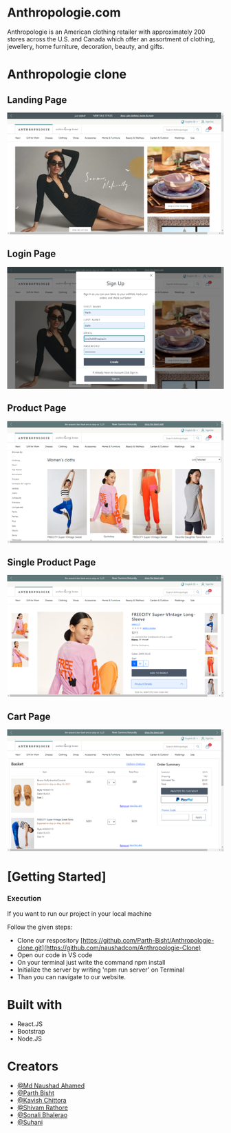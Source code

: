 # Anthropologie.com

Anthropologie is an American clothing retailer with approximately 200 stores across the U.S. and Canada which offer an assortment of clothing, jewellery, home furniture, decoration, beauty, and gifts.

# Anthropologie clone

<h2>Landing Page</h2>
<img src="./Screeshots/LandingPage.png" alt="Landing Page"/>

<h2>Login Page</h2>
<img src="./Screeshots/LoginPage.png" alt="Login Page"/>

<h2>Product Page</h2>
<img src="./Screeshots/ProductsPage.png" alt="Product Page"/>

<h2>Single Product Page</h2>
<img src="./Screeshots/SingleProduct.png" alt="Single Product Page"/>

<h2>Cart Page</h2>
<img src="./Screeshots/CartPage.png" alt="Single Product Page"/>

<h1>[Getting Started]</h1>
    <h3>Execution</h3>
    <p>If you want to run our project in your local machine</p>
    <p>Follow the given steps:</p>
    <ul>
        <li>Clone our respository <a href="[https://github.com/Parth-Bisht/Anthropologie-clone.git](https://github.com/naushadcom/Anthropologie-Clone)">[https://github.com/Parth-Bisht/Anthropologie-clone.git](https://github.com/naushadcom/Anthropologie-Clone)</a></li>
        <li>Open our code in VS code</li>
        <li>On your terminal just write the command npm install</li>
        <li>Initialize the server by writing 'npm run server' on Terminal</li>
        <li>Than you can navigate to our website.</li>
    </ul>
        <h1>Built with</h1>
    <ul>
        <li>React.JS</li>
        <li>Bootstrap</li>
        <li>Node.JS</li>
    </ul>

<h1>Creators</h1>
<ul>
    <li><a href="https://github.com/naushadcom">@Md Naushad Ahamed</a></li>
    <li><a href="https://github.com/Parth-Bisht">@Parth Bisht</a></li>
    <li> <a href="https://github.com/kavish729">@Kavish Chittora</a> </li>
        <li><a href="https://github.com/ShivamRathore07">@Shivam Rathore</a></li>
        <li><a href="https://github.com/SonaliBhalerao">@Sonali Bhalerao</a></li>
        <li><a href="https://github.com/Suhani1102">@Suhani</a></li>
</ul>

